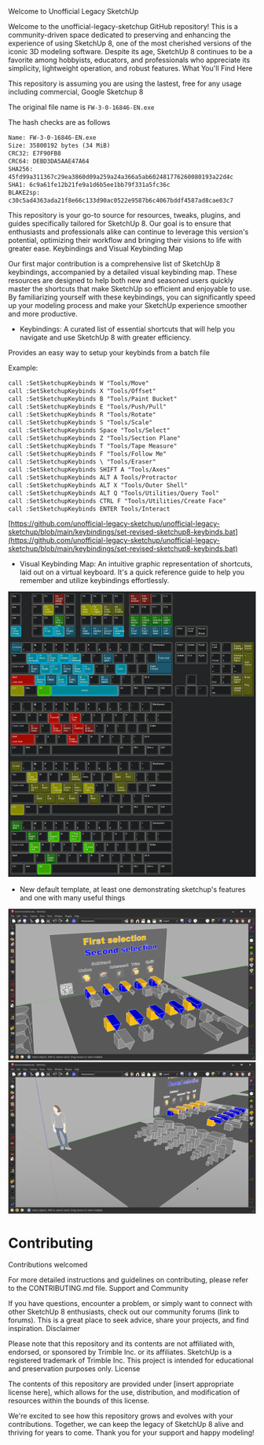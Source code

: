 Welcome to Unofficial Legacy SketchUp

Welcome to the unofficial-legacy-sketchup GitHub repository! This is a community-driven space dedicated to preserving and enhancing the experience of using SketchUp 8, one of the most cherished versions of the iconic 3D modeling software. Despite its age, SketchUp 8 continues to be a favorite among hobbyists, educators, and professionals who appreciate its simplicity, lightweight operation, and robust features.
What You'll Find Here

This repository is assuming you are using the lastest, free for any usage including commercial, Google Sketchup 8

The original file name is `FW-3-0-16846-EN.exe`

The hash checks are as follows

    Name: FW-3-0-16846-EN.exe
    Size: 35800192 bytes (34 MiB)
    CRC32: E7F90FB8
    CRC64: DEBD3DA5AAE47A64
    SHA256: 45fd99a311367c29ea3860d09a259a24a366a5ab602481776260080193a22d4c
    SHA1: 6c9a61fe12b21fe9a1d6b5ee1bb79f331a5fc36c
    BLAKE2sp: c30c5ad4363ada21f8e66c133d90ac0522e9587b6c4067bddf4587ad8cae03c7


This repository is your go-to source for resources, tweaks, plugins, and guides specifically tailored for SketchUp 8. Our goal is to ensure that enthusiasts and professionals alike can continue to leverage this version's potential, optimizing their workflow and bringing their visions to life with greater ease.
Keybindings and Visual Keybinding Map

Our first major contribution is a comprehensive list of SketchUp 8 keybindings, accompanied by a detailed visual keybinding map. These resources are designed to help both new and seasoned users quickly master the shortcuts that make SketchUp so efficient and enjoyable to use. By familiarizing yourself with these keybindings, you can significantly speed up your modeling process and make your SketchUp experience smoother and more productive.

   - Keybindings: A curated list of essential shortcuts that will help you navigate and use SketchUp 8 with greater efficiency.

Provides an easy way to setup your keybinds from a batch file

Example:

    call :SetSketchupKeybinds W "Tools/Move"
    call :SetSketchupKeybinds X "Tools/Offset" 
    call :SetSketchupKeybinds B "Tools/Paint Bucket"
    call :SetSketchupKeybinds E "Tools/Push/Pull"
    call :SetSketchupKeybinds R "Tools/Rotate"
    call :SetSketchupKeybinds S "Tools/Scale"
    call :SetSketchupKeybinds Space "Tools/Select"
    call :SetSketchupKeybinds Z "Tools/Section Plane"
    call :SetSketchupKeybinds T "Tools/Tape Measure"
    call :SetSketchupKeybinds F "Tools/Follow Me"
    call :SetSketchupKeybinds \ "Tools/Eraser"
    call :SetSketchupKeybinds SHIFT A "Tools/Axes"
    call :SetSketchupKeybinds ALT A Tools/Protractor
    call :SetSketchupKeybinds ALT X "Tools/Outer Shell"
    call :SetSketchupKeybinds ALT Q "Tools/Utilities/Query Tool"
    call :SetSketchupKeybinds CTRL F "Tools/Utilities/Create Face"
    call :SetSketchupKeybinds ENTER Tools/Interact

[https://github.com/unofficial-legacy-sketchup/unofficial-legacy-sketchup/blob/main/keybindings/set-revised-sketchup8-keybinds.bat](https://github.com/unofficial-legacy-sketchup/unofficial-legacy-sketchup/blob/main/keybindings/set-revised-sketchup8-keybinds.bat)

   - Visual Keybinding Map: An intuitive graphic representation of shortcuts, laid out on a virtual keyboard. It's a quick reference guide to help you remember and utilize keybindings effortlessly.

![img](https://github.com/unofficial-legacy-sketchup/unofficial-legacy-sketchup/blob/main/visual-keymap/sketchup-full-layout/sketchup-full-layout-dark.png?raw=true)

   - New default template, at least one demonstrating sketchup's features and one with many useful things

![img](https://github.com/unofficial-legacy-sketchup/unofficial-legacy-sketchup/blob/main/templates/tutorial%20template%20shot%202.png)
![img](https://github.com/unofficial-legacy-sketchup/unofficial-legacy-sketchup/blob/main/templates/tutorial%20template%20shot%201.png)

# Contributing

Contributions welcomed

For more detailed instructions and guidelines on contributing, please refer to the CONTRIBUTING.md file.
Support and Community

If you have questions, encounter a problem, or simply want to connect with other SketchUp 8 enthusiasts, check out our community forums (link to forums). This is a great place to seek advice, share your projects, and find inspiration.
Disclaimer

Please note that this repository and its contents are not affiliated with, endorsed, or sponsored by Trimble Inc. or its affiliates. SketchUp is a registered trademark of Trimble Inc. This project is intended for educational and preservation purposes only.
License

The contents of this repository are provided under [insert appropriate license here], which allows for the use, distribution, and modification of resources within the bounds of this license.

We're excited to see how this repository grows and evolves with your contributions. Together, we can keep the legacy of SketchUp 8 alive and thriving for years to come. Thank you for your support and happy modeling!
